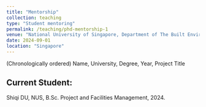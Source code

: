 ```yaml
---
title: "Mentorship"
collection: teaching
type: "Student mentoring"
permalink: /teaching/phd-mentorship-1
venue: "National University of Singapore, Department of The Built Environment"
date: 2024-09-01
location: "Singapore"
---
```

(Chronologically ordered) Name, University, Degree, Year, Project Title

## Current Student:
Shiqi DU, NUS, B.Sc. Project and Facilities Management, 2024.

